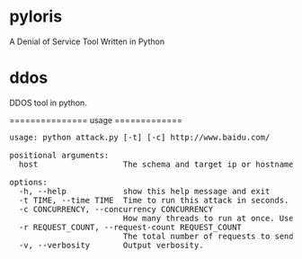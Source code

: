 # pyloris
A Denial of Service Tool Written in Python


ddos
====

DDOS tool in python.

=============== usage =============

<pre>
usage: python attack.py [-t] [-c] http://www.baidu.com/

positional arguments:
  host                  The schema and target ip or hostname, ie "https://example.com"

options:
  -h, --help            show this help message and exit
  -t TIME, --time TIME  Time to run this attack in seconds. Defaults to 10 minutes or 600 seconds.
  -c CONCURRENCY, --concurrency CONCURRENCY
                        How many threads to run at once. Uses Semaphore. Defaults to 100.
  -r REQUEST_COUNT, --request-count REQUEST_COUNT
                        The total number of requests to send.
  -v, --verbosity       Output verbosity.

</pre>
